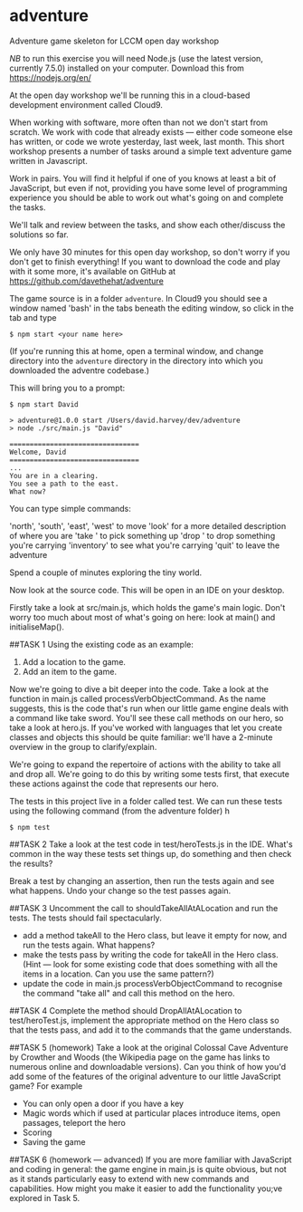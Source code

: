 # adventure
Adventure game skeleton for LCCM open day workshop

*NB* to run this exercise you will need Node.js (use the latest version, currently 7.5.0) installed on your computer. Download this from https://nodejs.org/en/

At the open day workshop we'll be running this in a cloud-based development environment called Cloud9. 

When working with software, more often than not we don't start from scratch. We work with code that already exists — either code someone else has written, or code we wrote yesterday, last week, last month. This short workshop presents a number of tasks around a simple text adventure game written in Javascript. 

Work in pairs. You will find it helpful if one of you knows at least a bit of JavaScript, but even if not, providing you have some level of programming experience you should be able to work out what's going on and complete the tasks.

We'll talk and review between the tasks, and show each other/discuss the solutions so far.

We only have 30 minutes for this open day workshop, so don't worry if you don't get to finish everything! If you want to download the code and play with it some more, it's available on GitHub at https://github.com/davethehat/adventure

The game source is in a folder `adventure`. In Cloud9 you should see a window named 'bash' in the tabs beneath the editing window, so click in the tab and type

```
$ npm start <your name here>
```
(If you're running this at home, open a terminal window, and change directory into the `adventure` directory in the directory into which you downloaded the adventre codebase.)

This will bring you to a prompt:
```
$ npm start David

> adventure@1.0.0 start /Users/david.harvey/dev/adventure
> node ./src/main.js "David"

================================
Welcome, David
================================
...
You are in a clearing.
You see a path to the east.
What now? 
```
You can type simple commands:

'north', 'south', 'east', 'west' to move
'look' for a more detailed description of where you are
'take <item>' to pick something up
'drop <item>' to drop something you're carrying
'inventory' to see what you're carrying
'quit' to leave the adventure

Spend a couple of minutes exploring the tiny world.

Now look at the source code. This will be open in an IDE on your desktop.

Firstly take a look at src/main.js, which holds the game's main logic. Don't worry too much about most of what's going on here: look at main() and initialiseMap(). 

##TASK 1
Using the existing code as an example:

1. Add a location to the game.
2. Add an item to the game.

Now we're going to dive a bit deeper into the code. Take a look at the function in main.js called processVerbObjectCommand. As the name suggests, this is the code that's run when our little game engine deals with a command like take sword. You'll see these call methods on our hero, so take a look at hero.js. If you've worked with languages that let you create classes and objects this should be quite familiar: we'll have a 2-minute overview in the group to clarify/explain. 

We're going to expand the repertoire of actions with the ability to take all and drop all. We're going to do this by writing some tests first, that execute these actions against the code that represents our hero.

The tests in this project live in a folder called test. We can run these tests using the following command (from the adventure folder)
h

```
$ npm test
```

##TASK 2
Take a look at the test code in test/heroTests.js in the IDE. What's common in the way these tests set things up, do something and then check the results?

Break a test by changing an assertion, then run the tests again and see what happens. Undo your change so the test passes again.

##TASK 3
Uncomment the call to shouldTakeAllAtALocation and run the tests. The tests should fail spectacularly.

* add a method takeAll to the Hero class, but leave it empty for now, and run the tests again. What happens?
* make the tests pass by writing the code for takeAll in the Hero class. (Hint — look for some existing code that does something with all the items in a location. Can you use the same pattern?)
* update the code in main.js processVerbObjectCommand to recognise the command "take all" and call this method on the hero.

##TASK 4
Complete the method should DropAllAtALocation to test/heroTest.js,  implement the appropriate method on the Hero class so that the tests pass, and add it to the commands that the game understands. 

##TASK 5 (homework)
Take a look at the original Colossal Cave Adventure by Crowther and Woods (the Wikipedia page on the game has links to numerous online and downloadable versions). Can you think of how you'd add some of the features of the original adventure to our little JavaScript game? For example
* You can only open a door if you have a key
* Magic words which if used at particular places introduce items, open passages, teleport the hero
* Scoring
* Saving the game

##TASK 6 (homework — advanced)
If you are more familiar with JavaScript and coding in general: the game engine in main.js is quite obvious, but not as it stands particularly easy to extend with new commands and capabilities. How might you make it easier to add the functionality you;ve explored in Task 5.

